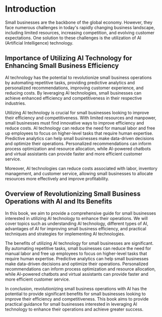 Introduction
============

Small businesses are the backbone of the global economy. However, they face numerous challenges in today's rapidly changing business landscape, including limited resources, increasing competition, and evolving customer expectations. One solution to these challenges is the utilization of AI (Artificial Intelligence) technology.

Importance of Utilizing AI Technology for Enhancing Small Business Efficiency
-----------------------------------------------------------------------------

AI technology has the potential to revolutionize small business operations by automating repetitive tasks, providing predictive analytics and personalized recommendations, improving customer experience, and reducing costs. By leveraging AI technologies, small businesses can achieve enhanced efficiency and competitiveness in their respective industries.

Utilizing AI technology is crucial for small businesses looking to improve their efficiency and competitiveness. With limited resources and manpower, small businesses must find innovative ways to improve efficiency and reduce costs. AI technology can reduce the need for manual labor and free up employees to focus on higher-level tasks that require human expertise. Predictive analytics can help small businesses make data-driven decisions and optimize their operations. Personalized recommendations can inform process optimization and resource allocation, while AI-powered chatbots and virtual assistants can provide faster and more efficient customer service.

Moreover, AI technologies can reduce costs associated with labor, inventory management, and customer service, allowing small businesses to allocate resources more effectively and improve profitability.

Overview of Revolutionizing Small Business Operations with AI and Its Benefits
------------------------------------------------------------------------------

In this book, we aim to provide a comprehensive guide for small businesses interested in utilizing AI technology to enhance their operations. We will cover topics such as understanding AI technology, different types of AI, advantages of AI for improving small business efficiency, and practical techniques and strategies for implementing AI technologies.

The benefits of utilizing AI technology for small businesses are significant. By automating repetitive tasks, small businesses can reduce the need for manual labor and free up employees to focus on higher-level tasks that require human expertise. Predictive analytics can help small businesses make data-driven decisions and optimize their operations. Personalized recommendations can inform process optimization and resource allocation, while AI-powered chatbots and virtual assistants can provide faster and more efficient customer service.

In conclusion, revolutionizing small business operations with AI has the potential to provide significant benefits for small businesses looking to improve their efficiency and competitiveness. This book aims to provide practical guidance for small businesses interested in leveraging AI technology to enhance their operations and achieve greater success.
